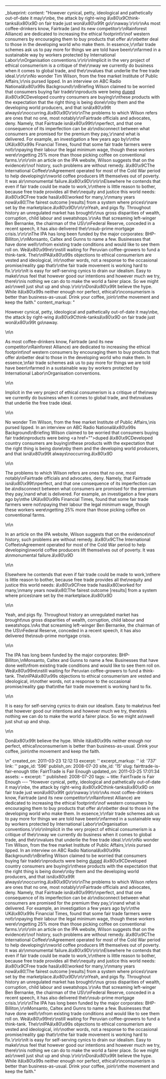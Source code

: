 ---
_blueprint:
  content: "However cynical, petty, ideological and pathetically out-of-date it may\r\nbe,
    the attack by right-wing â\x80\x9Cthink-tanksâ\x80\x9D on fair trade just wonâ\x80\x99t
    go\r\naway.\r\n\r\nAs most coffee-drinkers know, Fairtrade (and its new competitor\r\nRainforest
    Alliance) are dedicated to increasing the ethical footprint\r\nof western consumers
    by encouraging them to buy products that offer a\r\nbetter deal to those in the
    developing world who make them. In essence,\r\nfair trade schemes ask us to pay
    more for things we are told have been\r\nfarmed in a sustainable way by workers
    protected by International Labor\r\nOrganisation conventions.\r\n\r\nImplicit
    in the very project of ethical consumerism is a critique of the\r\nway we currently
    do business when it comes to global trade, and the\r\nvalues that underlie the
    free trade ideal.\r\n\r\nNo wonder Tim Wilson, from the free market Institute
    of Public Affairs,\r\nis pursed lipped. In an interview on ABC Radio Nationalâ\x80\x99s
    Background\r\nBriefing Wilson claimed to be worried that consumers buying fair
    trade\r\nproducts were being [duped]() â\x80\x9CDeveloped country consumers are
    buying\r\nthese products with the expectation that the right thing is being done\r\nby
    them and the developing world producers, and that isnâ\x80\x99t always\r\noccurring.â\x80\x9D\r\n\r\nThe
    problems to which Wilson refers are ones that no one, most notably\r\nFairtrade
    officials and advocates, deny. Namely, that Fairtrade isnâ\x80\x99t\r\nperfect,
    and that one consequence of its imperfection can be a\r\ndisconnect between what
    consumers are promised for the premium they pay,\r\nand what is delivered. For
    example, an investigation a few years ago by\r\nthe UKâ\x80\x99s Financial Times,
    found that some fair trade farmers were not\r\npaying their labour the legal minimum
    wage, though these workers were\r\ngetting 25% more than those picking coffee
    on conventional farms.\r\n\r\nIn an article on the IPA website, Wilson suggests
    that on the evidence\r\nof history, such problems are without remedy. â\x80\x9CThe
    International Coffee\r\nAgreement operated for most of the Cold War period to
    help developing\r\nworld coffee producers lift themselves out of poverty. It was
    a\r\nmonumental failure.â\x80\x9D\r\n\r\nElsewhere he contends that even if fair
    trade could be made to work,\r\nthere is little reason to bother, because free
    trade provides all the\r\nequity and justice this world needs: â\x80\x9CFree trade
    hasâ\x80¦worked for many,\r\nmany years nowâ\x80¦The fairest outcome [results]
    from a system where prices\r\nare set by the marketplace.â\x80\x9D\r\n\r\nYeah,
    and pigs fly. Throughout history an unregulated market has brought\r\nus gross
    disparities of wealth, corruption, child labour and sweatshops.\r\nAs that screaming
    left-winger Ben Bernanke, the chairman of the US\r\nFederal Reserve, conceded
    in a recent speech, it has also delivered the\r\nsub-prime mortgage crisis.\r\n\r\nThe
    IPA has long been funded by the major corporates: BHP-Billiton,\r\nMonsanto, Caltex
    and Gunns to name a few. Businesses that have done well\r\nfrom existing trade
    conditions and would like to see them roll on. Weâ\x80\x99re\r\nstill waiting
    for Peruvian coffee-growers to fund a think-tank. The\r\nIPAâ\x80\x99s objections
    to ethical consumerism are vested and ideological, in\r\nother words, not a response
    to the occasional promise/reality gap that\r\nthe fair trade movement is working
    hard to fix.\r\n\r\nIt is easy for self-serving cynics to drain our idealism.
    Easy to make\r\nus feel that however good our intentions and however much we try,
    there\r\nis nothing we can do to make the world a fairer place. So we might as\r\nwell
    just shut up and shop.\r\n\r\nDonâ\x80\x99t believe the hype. While itâ\x80\x99s
    neither enough nor perfect, ethical\r\nconsumerism is better than business-as-usual.
    Drink your coffee, join\r\nthe movement and keep the faith."
  content_markup: "<p>However cynical, petty, ideological and pathetically out-of-date
    it may\nbe, the attack by right-wing â\x80\x9Cthink-tanksâ\x80\x9D on fair trade
    just wonâ\x80\x99t go\naway.</p>\n\n<p>As most coffee-drinkers know, Fairtrade
    (and its new competitor\nRainforest Alliance) are dedicated to increasing the
    ethical footprint\nof western consumers by encouraging them to buy products that
    offer a\nbetter deal to those in the developing world who make them. In essence,\nfair
    trade schemes ask us to pay more for things we are told have been\nfarmed in a
    sustainable way by workers protected by International Labor\nOrganisation conventions.</p>\n\n<p>Implicit
    in the very project of ethical consumerism is a critique of the\nway we currently
    do business when it comes to global trade, and the\nvalues that underlie the free
    trade ideal.</p>\n\n<p>No wonder Tim Wilson, from the free market Institute of
    Public Affairs,\nis pursed lipped. In an interview on ABC Radio Nationalâ\x80\x99s
    Background\nBriefing Wilson claimed to be worried that consumers buying fair trade\nproducts
    were being <a href=\"\">duped</a> â\x80\x9CDeveloped country consumers are buying\nthese
    products with the expectation that the right thing is being done\nby them and
    the developing world producers, and that isnâ\x80\x99t always\noccurring.â\x80\x9D</p>\n\n<p>The
    problems to which Wilson refers are ones that no one, most notably\nFairtrade
    officials and advocates, deny. Namely, that Fairtrade isnâ\x80\x99t\nperfect,
    and that one consequence of its imperfection can be a\ndisconnect between what
    consumers are promised for the premium they pay,\nand what is delivered. For example,
    an investigation a few years ago by\nthe UKâ\x80\x99s Financial Times, found that
    some fair trade farmers were not\npaying their labour the legal minimum wage,
    though these workers were\ngetting 25% more than those picking coffee on conventional
    farms.</p>\n\n<p>In an article on the IPA website, Wilson suggests that on the
    evidence\nof history, such problems are without remedy. â\x80\x9CThe International
    Coffee\nAgreement operated for most of the Cold War period to help developing\nworld
    coffee producers lift themselves out of poverty. It was a\nmonumental failure.â\x80\x9D</p>\n\n<p>Elsewhere
    he contends that even if fair trade could be made to work,\nthere is little reason
    to bother, because free trade provides all the\nequity and justice this world
    needs: â\x80\x9CFree trade hasâ\x80¦worked for many,\nmany years nowâ\x80¦The
    fairest outcome [results] from a system where prices\nare set by the marketplace.â\x80\x9D</p>\n\n<p>Yeah,
    and pigs fly. Throughout history an unregulated market has brought\nus gross disparities
    of wealth, corruption, child labour and sweatshops.\nAs that screaming left-winger
    Ben Bernanke, the chairman of the US\nFederal Reserve, conceded in a recent speech,
    it has also delivered the\nsub-prime mortgage crisis.</p>\n\n<p>The IPA has long
    been funded by the major corporates: BHP-Billiton,\nMonsanto, Caltex and Gunns
    to name a few. Businesses that have done well\nfrom existing trade conditions
    and would like to see them roll on. Weâ\x80\x99re\nstill waiting for Peruvian
    coffee-growers to fund a think-tank. The\nIPAâ\x80\x99s objections to ethical
    consumerism are vested and ideological, in\nother words, not a response to the
    occasional promise/reality gap that\nthe fair trade movement is working hard to
    fix.</p>\n\n<p>It is easy for self-serving cynics to drain our idealism. Easy
    to make\nus feel that however good our intentions and however much we try, there\nis
    nothing we can do to make the world a fairer place. So we might as\nwell just
    shut up and shop.</p>\n\n<p>Donâ\x80\x99t believe the hype. While itâ\x80\x99s
    neither enough nor perfect, ethical\nconsumerism is better than business-as-usual.
    Drink your coffee, join\nthe movement and keep the faith.</p>\n"
  created_on: 2011-03-23 12:12:13
  excerpt: ''
  excerpt_markup: ''
  id: '737'
  link: ''
  page_id: '596'
  publish_on: 2008-07-20
  site_id: '15'
  slug: fairttrade-is-fair-enough
  title: FairtTrade is Fair Enough
  updated_on: 2011-03-25 17:01:34
assets: ~
excerpt: ''
published: 2008-07-20
tags: ~
title: FairtTrade is Fair Enough
--- "However cynical, petty, ideological and pathetically out-of-date it may\r\nbe,
  the attack by right-wing â\x80\x9Cthink-tanksâ\x80\x9D on fair trade just wonâ\x80\x99t
  go\r\naway.\r\n\r\nAs most coffee-drinkers know, Fairtrade (and its new competitor\r\nRainforest
  Alliance) are dedicated to increasing the ethical footprint\r\nof western consumers
  by encouraging them to buy products that offer a\r\nbetter deal to those in the
  developing world who make them. In essence,\r\nfair trade schemes ask us to pay
  more for things we are told have been\r\nfarmed in a sustainable way by workers
  protected by International Labor\r\nOrganisation conventions.\r\n\r\nImplicit in
  the very project of ethical consumerism is a critique of the\r\nway we currently
  do business when it comes to global trade, and the\r\nvalues that underlie the free
  trade ideal.\r\n\r\nNo wonder Tim Wilson, from the free market Institute of Public
  Affairs,\r\nis pursed lipped. In an interview on ABC Radio Nationalâ\x80\x99s Background\r\nBriefing
  Wilson claimed to be worried that consumers buying fair trade\r\nproducts were being
  [duped]() â\x80\x9CDeveloped country consumers are buying\r\nthese products with
  the expectation that the right thing is being done\r\nby them and the developing
  world producers, and that isnâ\x80\x99t always\r\noccurring.â\x80\x9D\r\n\r\nThe
  problems to which Wilson refers are ones that no one, most notably\r\nFairtrade
  officials and advocates, deny. Namely, that Fairtrade isnâ\x80\x99t\r\nperfect,
  and that one consequence of its imperfection can be a\r\ndisconnect between what
  consumers are promised for the premium they pay,\r\nand what is delivered. For example,
  an investigation a few years ago by\r\nthe UKâ\x80\x99s Financial Times, found that
  some fair trade farmers were not\r\npaying their labour the legal minimum wage,
  though these workers were\r\ngetting 25% more than those picking coffee on conventional
  farms.\r\n\r\nIn an article on the IPA website, Wilson suggests that on the evidence\r\nof
  history, such problems are without remedy. â\x80\x9CThe International Coffee\r\nAgreement
  operated for most of the Cold War period to help developing\r\nworld coffee producers
  lift themselves out of poverty. It was a\r\nmonumental failure.â\x80\x9D\r\n\r\nElsewhere
  he contends that even if fair trade could be made to work,\r\nthere is little reason
  to bother, because free trade provides all the\r\nequity and justice this world
  needs: â\x80\x9CFree trade hasâ\x80¦worked for many,\r\nmany years nowâ\x80¦The
  fairest outcome [results] from a system where prices\r\nare set by the marketplace.â\x80\x9D\r\n\r\nYeah,
  and pigs fly. Throughout history an unregulated market has brought\r\nus gross disparities
  of wealth, corruption, child labour and sweatshops.\r\nAs that screaming left-winger
  Ben Bernanke, the chairman of the US\r\nFederal Reserve, conceded in a recent speech,
  it has also delivered the\r\nsub-prime mortgage crisis.\r\n\r\nThe IPA has long
  been funded by the major corporates: BHP-Billiton,\r\nMonsanto, Caltex and Gunns
  to name a few. Businesses that have done well\r\nfrom existing trade conditions
  and would like to see them roll on. Weâ\x80\x99re\r\nstill waiting for Peruvian
  coffee-growers to fund a think-tank. The\r\nIPAâ\x80\x99s objections to ethical
  consumerism are vested and ideological, in\r\nother words, not a response to the
  occasional promise/reality gap that\r\nthe fair trade movement is working hard to
  fix.\r\n\r\nIt is easy for self-serving cynics to drain our idealism. Easy to make\r\nus
  feel that however good our intentions and however much we try, there\r\nis nothing
  we can do to make the world a fairer place. So we might as\r\nwell just shut up
  and shop.\r\n\r\nDonâ\x80\x99t believe the hype. While itâ\x80\x99s neither enough
  nor perfect, ethical\r\nconsumerism is better than business-as-usual. Drink your
  coffee, join\r\nthe movement and keep the faith."

